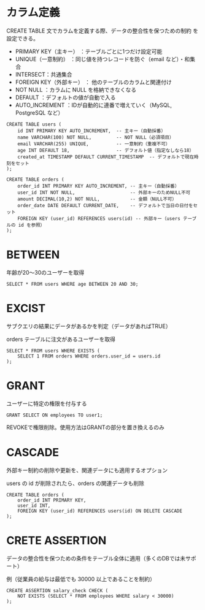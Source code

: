 
# カラム定義
CREATE TABLE 文でカラムを定義する際、データの整合性を保つための制約 を設定できる。

- PRIMARY KEY（主キー） ：テーブルごとに1つだけ設定可能
- UNIQUE（一意制約） ：同じ値を持つレコードを防ぐ（email など）・和集合
- INTERSECT：共通集合
- FOREIGN KEY（外部キー） ： 他のテーブルのカラムと関連付け 
- NOT NULL ：カラムに NULL を格納できなくなる
- DEFAULT ：デフォルトの値が自動で入る
- AUTO_INCREMENT ：IDが自動的に連番で増えていく（MySQL, PostgreSQL など）
```
CREATE TABLE users (
    id INT PRIMARY KEY AUTO_INCREMENT,  -- 主キー（自動採番）
    name VARCHAR(100) NOT NULL,         -- NOT NULL（必須項目）
    email VARCHAR(255) UNIQUE,          -- 一意制約（重複不可）
    age INT DEFAULT 18,                 -- デフォルト値（指定なしなら18）
    created_at TIMESTAMP DEFAULT CURRENT_TIMESTAMP  -- デフォルトで現在時刻をセット
);
```

```
CREATE TABLE orders (
    order_id INT PRIMARY KEY AUTO_INCREMENT, -- 主キー（自動採番）
    user_id INT NOT NULL,                    -- 外部キーのためNULL不可
    amount DECIMAL(10,2) NOT NULL,           -- 金額（NULL不可）
    order_date DATE DEFAULT CURRENT_DATE,    -- デフォルトで当日の日付をセット
    FOREIGN KEY (user_id) REFERENCES users(id) -- 外部キー（users テーブルの id を参照）
);
```


# BETWEEN

年齢が20～30のユーザーを取得
```
SELECT * FROM users WHERE age BETWEEN 20 AND 30;
```

# EXCIST

サブクエリの結果にデータがあるかを判定（データがあればTRUE）

orders テーブルに注文があるユーザーを取得
```
SELECT * FROM users WHERE EXISTS (
    SELECT 1 FROM orders WHERE orders.user_id = users.id
);
```
# GRANT

ユーザーに特定の権限を付与する

```
GRANT SELECT ON employees TO user1;
```
REVOKEで権限削除。使用方法はGRANTの部分を置き換えるのみ

# CASCADE

外部キー制約の削除や更新を、関連データにも適用するオプション

users の id が削除されたら、orders の関連データも削除
```
CREATE TABLE orders (
    order_id INT PRIMARY KEY,
    user_id INT,
    FOREIGN KEY (user_id) REFERENCES users(id) ON DELETE CASCADE
);
```

# CRETE ASSERTION


データの整合性を保つための条件をテーブル全体に適用（多くのDBでは未サポート）

例（従業員の給与は最低でも 30000 以上であることを制約）

```
CREATE ASSERTION salary_check CHECK (
    NOT EXISTS (SELECT * FROM employees WHERE salary < 30000)
);
```
